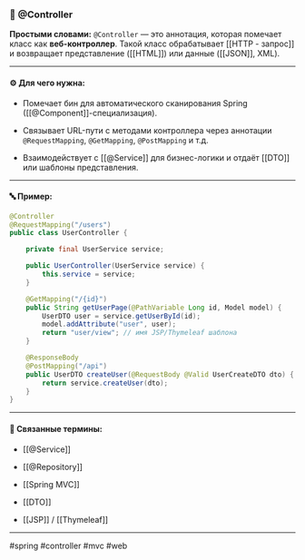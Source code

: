 ### 📄 **@Controller**

**Простыми словами:** `@Controller` — это аннотация, которая помечает класс как **веб-контроллер**. Такой класс обрабатывает [[HTTP - запрос]] и возвращает представление ([[HTML]]) или данные ([[JSON]], XML).

---

#### ⚙️ **Для чего нужна:**

- Помечает бин для автоматического сканирования Spring ([[@Component]]-специализация).
    
- Связывает URL-пути с методами контроллера через аннотации `@RequestMapping`, `@GetMapping`, `@PostMapping` и т.д.
    
- Взаимодействует с [[@Service]] для бизнес-логики и отдаёт [[DTO]] или шаблоны представления.
    

---

#### 🔤 **Пример:**

```java
@Controller
@RequestMapping("/users")
public class UserController {

    private final UserService service;

    public UserController(UserService service) {
        this.service = service;
    }

    @GetMapping("/{id}")
    public String getUserPage(@PathVariable Long id, Model model) {
        UserDTO user = service.getUserById(id);
        model.addAttribute("user", user);
        return "user/view"; // имя JSP/Thymeleaf шаблона
    }

    @ResponseBody
    @PostMapping("/api")
    public UserDTO createUser(@RequestBody @Valid UserCreateDTO dto) {
        return service.createUser(dto);
    }
}
```

---

#### 🔗 **Связанные термины:**

- [[@Service]]
    
- [[@Repository]]
    
- [[Spring MVC]]
    
- [[DTO]]
    
- [[JSP]] / [[Thymeleaf]]
    

---

#spring #controller #mvc #web